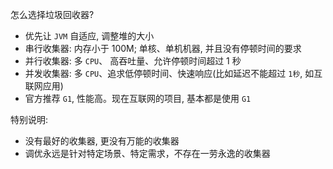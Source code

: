 

怎么选择垃圾回收器?
- 优先让 `JVM` 自适应, 调整堆的大小
- 串行收集器: 内存小于 100M; 单核、单机机器, 并且没有停顿时间的要求
- 并行收集器: 多 `CPU`、 高吞吐量、允许停顿时间超过 1 秒
- 并发收集器: 多 `CPU`、追求低停顿时间、快速响应(比如延迟不能超过 `1秒`, 如互联网应用)
- 官方推荐 `G1`, 性能高。现在互联网的项目, 基本都是使用 `G1`

特别说明:
- 没有最好的收集器, 更没有万能的收集器
- 调优永远是针对特定场景、特定需求，不存在一劳永逸的收集器
